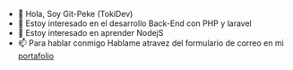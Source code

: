 - 👋 Hola, Soy Git-Peke (TokiDev)
- 👀 Estoy interesado en el desarrollo Back-End con PHP y laravel 
- 🌱 Estoy interesado en aprender NodejS
- 📫 Para hablar conmigo Hablame atravez del formulario de correo en mi [portafolio](www.notengo.com)
